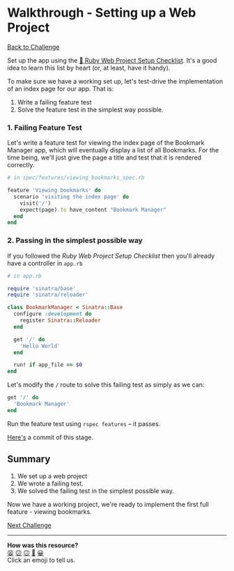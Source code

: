 # Walkthrough - Setting up a Web Project

[Back to Challenge](../02_setting_up_a_web_project.md)

Set up the app using the [:pill: Ruby Web Project Setup Checklist](../../pills/ruby_web_project_setup_list.md). It's a good idea to learn this list by heart (or, at least, have it handy).

To make sure we have a working set up, let's test-drive the implementation of an index page for our app. That is:

1. Write a failing feature test
2. Solve the feature test in the simplest way possible.


### 1. Failing Feature Test

Let's write a feature test for viewing the index page of the Bookmark Manager app, which will eventually display a list of all Bookmarks. For the time being, we'll just give the page a title and test that it is rendered correctly.

```ruby
# in spec/features/viewing_bookmarks_spec.rb

feature 'Viewing bookmarks' do
  scenario 'visiting the index page' do
    visit('/')
    expect(page).to have_content "Bookmark Manager"
  end
end
```

### 2. Passing in the simplest possible way

If you followed the *Ruby Web Project Setup Checklist* then you'll already have a controller in `app.rb`

```ruby
# in app.rb

require 'sinatra/base'
require 'sinatra/reloader'

class BookmarkManager < Sinatra::Base
  configure :development do
    register Sinatra::Reloader
  end

  get '/' do
    'Hello World'
  end

  run! if app_file == $0
end
```

Let's modify the `/` route to solve this failing test as simply as we can:

```ruby
get '/' do
  'Bookmark Manager'
end
```

Run the feature test using `rspec features` – it passes.

[Here's](https://github.com/makersacademy/bookmark_manager_example/commit/519797a2acc07b20573672a12d92be2c9182375b) a commit of this stage.

## Summary

1. We set up a web project
2. We wrote a failing test.
3. We solved the failing test in the simplest possible way.


Now we have a working project, we're ready to implement the first full feature - viewing bookmarks.

[Next Challenge](../03_viewing_bookmarks.md)

<!-- BEGIN GENERATED SECTION DO NOT EDIT -->

---

**How was this resource?**  
[😫](https://airtable.com/shrUJ3t7KLMqVRFKR?prefill_Repository=makersacademy/course&prefill_File=bookmark_manager/walkthroughs/02.md&prefill_Sentiment=😫) [😕](https://airtable.com/shrUJ3t7KLMqVRFKR?prefill_Repository=makersacademy/course&prefill_File=bookmark_manager/walkthroughs/02.md&prefill_Sentiment=😕) [😐](https://airtable.com/shrUJ3t7KLMqVRFKR?prefill_Repository=makersacademy/course&prefill_File=bookmark_manager/walkthroughs/02.md&prefill_Sentiment=😐) [🙂](https://airtable.com/shrUJ3t7KLMqVRFKR?prefill_Repository=makersacademy/course&prefill_File=bookmark_manager/walkthroughs/02.md&prefill_Sentiment=🙂) [😀](https://airtable.com/shrUJ3t7KLMqVRFKR?prefill_Repository=makersacademy/course&prefill_File=bookmark_manager/walkthroughs/02.md&prefill_Sentiment=😀)  
Click an emoji to tell us.

<!-- END GENERATED SECTION DO NOT EDIT -->
